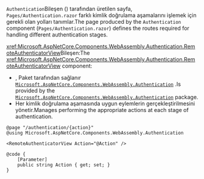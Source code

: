 <span data-ttu-id="69ffc-101">`Authentication`Bileşen () tarafından üretilen sayfa, `Pages/Authentication.razor` farklı kimlik doğrulama aşamalarını işlemek için gerekli olan yolları tanımlar.</span><span class="sxs-lookup"><span data-stu-id="69ffc-101">The page produced by the `Authentication` component (`Pages/Authentication.razor`) defines the routes required for handling different authentication stages.</span></span>

<span data-ttu-id="69ffc-102"><xref:Microsoft.AspNetCore.Components.WebAssembly.Authentication.RemoteAuthenticatorView>Bileşen:</span><span class="sxs-lookup"><span data-stu-id="69ffc-102">The <xref:Microsoft.AspNetCore.Components.WebAssembly.Authentication.RemoteAuthenticatorView> component:</span></span>

* <span data-ttu-id="69ffc-103">, Paket tarafından sağlanır [`Microsoft.AspNetCore.Components.WebAssembly.Authentication`](https://www.nuget.org/packages/Microsoft.AspNetCore.Components.WebAssembly.Authentication/) .</span><span class="sxs-lookup"><span data-stu-id="69ffc-103">Is provided by the [`Microsoft.AspNetCore.Components.WebAssembly.Authentication`](https://www.nuget.org/packages/Microsoft.AspNetCore.Components.WebAssembly.Authentication/) package.</span></span>
* <span data-ttu-id="69ffc-104">Her kimlik doğrulama aşamasında uygun eylemlerin gerçekleştirilmesini yönetir.</span><span class="sxs-lookup"><span data-stu-id="69ffc-104">Manages performing the appropriate actions at each stage of authentication.</span></span>

```razor
@page "/authentication/{action}"
@using Microsoft.AspNetCore.Components.WebAssembly.Authentication

<RemoteAuthenticatorView Action="@Action" />

@code {
    [Parameter]
    public string Action { get; set; }
}
```
